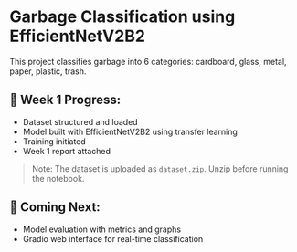 # Garbage Classification using EfficientNetV2B2

This project classifies garbage into 6 categories: cardboard, glass, metal, paper, plastic, trash.

## 🔹 Week 1 Progress:
- Dataset structured and loaded
- Model built with EfficientNetV2B2 using transfer learning
- Training initiated
- Week 1 report attached
> Note: The dataset is uploaded as `dataset.zip`. Unzip before running the notebook.


## 🔮 Coming Next:
- Model evaluation with metrics and graphs
- Gradio web interface for real-time classification
